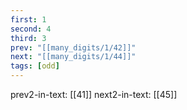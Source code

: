 ```yaml
---
first: 1
second: 4
third: 3
prev: "[[many_digits/1/42]]"
next: "[[many_digits/1/44]]"
tags: [odd]
---
```

prev2-in-text: [[41]]
next2-in-text: [[45]]
